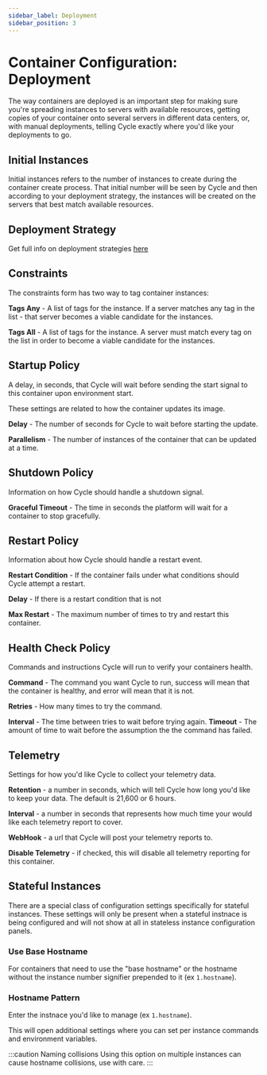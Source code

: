 ```yaml
---
sidebar_label: Deployment
sidebar_position: 3
---
```


# Container Configuration: Deployment

The way containers are deployed is an important step for making sure you're spreading instances to servers with available resources, getting copies of your container onto several servers in different data centers, or, with manual deployments, telling Cycle exactly where you'd like your deployments to go.

## Initial Instances

Initial instances refers to the number of instances to create during the container create process. That initial number will be seen by Cycle and then according to your deployment strategy, the instances will be created on the servers that best match available resources.

## Deployment Strategy

Get full info on deployment strategies [here](/docs/containers/deployment-strategies)

## Constraints

The constraints form has two way to tag container instances:

**Tags Any** - A list of tags for the instance. If a server matches any tag in the list - that server becomes a viable candidate for the instances.

**Tags All** - A list of tags for the instance. A server must match every tag on the list in order to become a viable candidate for the instances.

## Startup Policy

A delay, in seconds, that Cycle will wait before sending the start signal to this container upon environment start.

These settings are related to how the container updates its image.

**Delay** - The number of seconds for Cycle to wait before starting the update.

**Parallelism** - The number of instances of the container that can be updated at a time.

## Shutdown Policy

Information on how Cycle should handle a shutdown signal.

**Graceful Timeout** - The time in seconds the platform will wait for a container to stop gracefully.

## Restart Policy

Information about how Cycle should handle a restart event.

**Restart Condition** - If the container fails under what conditions should Cycle attempt a restart.

**Delay** - If there is a restart condition that is not

**Max Restart** - The maximum number of times to try and restart this container.

## Health Check Policy

Commands and instructions Cycle will run to verify your containers health.

**Command** - The command you want Cycle to run, success will mean that the container is healthy, and error will mean that it is not.

**Retries** - How many times to try the command.

**Interval** - The time between tries to wait before trying again.
**Timeout** - The amount of time to wait before the assumption the the command has failed.

## Telemetry

Settings for how you'd like Cycle to collect your telemetry data.

**Retention** - a number in seconds, which will tell Cycle how long you'd like to keep your data. The default is 21,600 or 6 hours.

**Interval** - a number in seconds that represents how much time your would like each telemetry report to cover.

**WebHook** - a url that Cycle will post your telemetry reports to.

**Disable Telemetry** - if checked, this will disable all telemetry reporting for this container.

## Stateful Instances

There are a special class of configuration settings specifically for stateful instances. These settings will only be present when a stateful instnace is being configured and will not show at all in stateless instance configuration panels.

### Use Base Hostname

For containers that need to use the "base hostname" or the hostname without the instance number signifier prepended to it (ex `1.hostname`).

### Hostname Pattern

Enter the instnace you'd like to manage (ex `1.hostname`).

This will open additional settings where you can set per instance commands and environment variables.

:::caution Naming collisions
Using this option on multiple instances can cause hostname collisions, use with care.
:::
